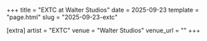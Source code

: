 +++
title = "EXTC at Walter Studios"
date = 2025-09-23
template = "page.html"
slug = "2025-09-23-extc"

[extra]
artist = "EXTC"
venue = "Walter Studios"
venue_url = ""
+++

